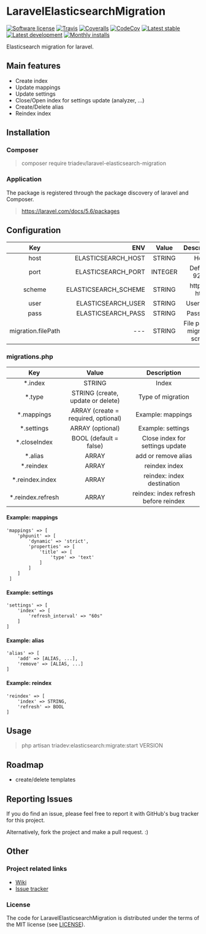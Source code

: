 # LaravelElasticsearchMigration

[![Software license][ico-license]](LICENSE)
[![Travis][ico-travis]][link-travis]
[![Coveralls](https://coveralls.io/repos/github/triadev/LaravelElasticsearchMigration/badge.svg?branch=master)](https://coveralls.io/github/triadev/LaravelElasticsearchMigration?branch=master)
[![CodeCov](https://codecov.io/gh/triadev/LaravelElasticsearchMigration/branch/master/graph/badge.svg)](https://codecov.io/gh/triadev/LaravelElasticsearchMigration)
[![Latest stable][ico-version-stable]][link-packagist]
[![Latest development][ico-version-dev]][link-packagist]
[![Monthly installs][ico-downloads-monthly]][link-downloads]

Elasticsearch migration for laravel.

## Main features
- Create index
- Update mappings
- Update settings
- Close/Open index for settings update (analyzer, ...)
- Create/Delete alias
- Reindex index

## Installation

### Composer
> composer require triadev/laravel-elasticsearch-migration

### Application
The package is registered through the package discovery of laravel and Composer.
>https://laravel.com/docs/5.6/packages

## Configuration
| Key        | ENV        | Value           | Description  |
|:-------------:|-------------:|:-------------:|:-----:|
| host | ELASTICSEARCH_HOST | STRING | Host |
| port | ELASTICSEARCH_PORT | INTEGER | Default: 9200 |
| scheme | ELASTICSEARCH_SCHEME | STRING | https or http |
| user | ELASTICSEARCH_USER | STRING | Username |
| pass | ELASTICSEARCH_PASS | STRING | Password |
| migration.filePath | --- | STRING | File path for migration scripts |

### migrations.php
| Key        | Value           | Description  |
|:-------------:|:-------------:|:-----:|
| *.index  | STRING | Index |
| *.type  | STRING (create, update or delete) | Type of migration |
| *.mappings  | ARRAY (create = required, optional) | Example: mappings |
| *.settings  | ARRAY (optional) | Example: settings |
| *.closeIndex  | BOOL (default = false) | Close index for settings update |
| *.alias  | ARRAY | add or remove alias |
| *.reindex  | ARRAY | reindex index |
| *.reindex.index  | ARRAY | reindex: index destination |
| *.reindex.refresh  | ARRAY | reindex: index refresh before reindex |

#### Example: mappings
```
'mappings' => [
    'phpunit' => [
        'dynamic' => 'strict',
        'properties' => [
            'title' => [
                'type' => 'text'
            ]
        ]
    ]
 ]
```

#### Example: settings
```
'settings' => [
    'index' => [
        'refresh_interval' => "60s"
    ]
]
```

#### Example: alias
```
'alias' => [
    'add' => [ALIAS, ...],
    'remove' => [ALIAS, ...]
]
```

#### Example: reindex
```
'reindex' => [
    'index' => STRING,
    'refresh' => BOOL
]
```

## Usage
>php artisan triadev:elasticsearch:migrate:start VERSION

## Roadmap
- create/delete templates

## Reporting Issues
If you do find an issue, please feel free to report it with GitHub's bug tracker for this project.

Alternatively, fork the project and make a pull request. :)

## Other

### Project related links
- [Wiki](https://github.com/triadev/LaravelElasticsearchMigration/wiki)
- [Issue tracker](https://github.com/triadev/LaravelElasticsearchMigration/issues)

### License
The code for LaravelElasticsearchMigration is distributed under the terms of the MIT license (see [LICENSE](LICENSE)).

[ico-license]: https://img.shields.io/github/license/triadev/LaravelElasticsearchMigration.svg?style=flat-square
[ico-version-stable]: https://img.shields.io/packagist/v/triadev/laravel-elasticsearch-migration.svg?style=flat-square
[ico-version-dev]: https://img.shields.io/packagist/vpre/triadev/laravel-elasticsearch-migration.svg?style=flat-square
[ico-downloads-monthly]: https://img.shields.io/packagist/dm/triadev/laravel-elasticsearch-migration.svg?style=flat-square
[ico-travis]: https://travis-ci.org/triadev/LaravelElasticsearchMigration.svg?branch=master

[link-packagist]: https://packagist.org/packages/triadev/laravel-elasticsearch-migration
[link-downloads]: https://packagist.org/packages/triadev/laravel-elasticsearch-migration/stats
[link-travis]: https://travis-ci.org/triadev/LaravelElasticsearchMigration
